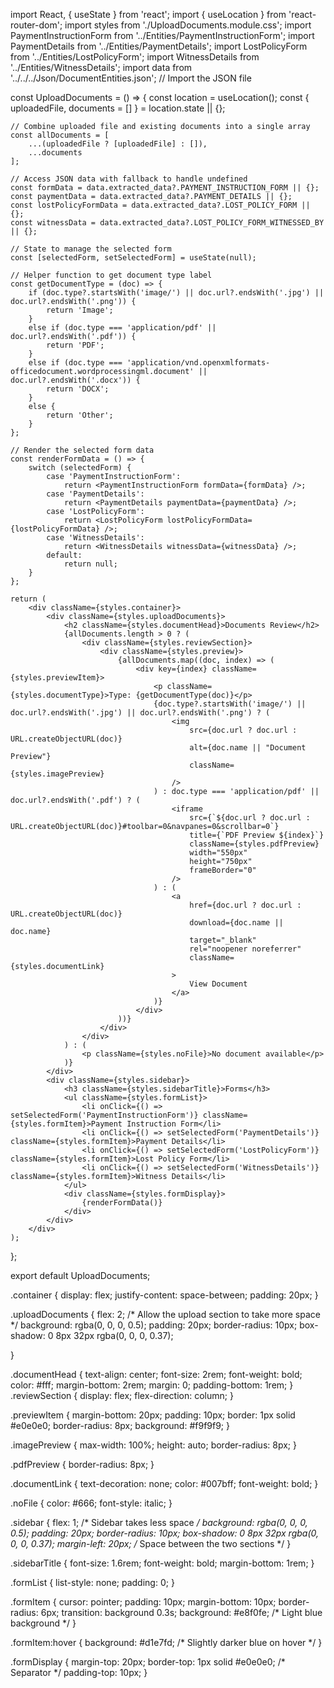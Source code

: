import React, { useState } from 'react';
import { useLocation } from 'react-router-dom';
import styles from './UploadDocuments.module.css';
import PaymentInstructionForm from '../Entities/PaymentInstructionForm';
import PaymentDetails from '../Entities/PaymentDetails';
import LostPolicyForm from '../Entities/LostPolicyForm';
import WitnessDetails from '../Entities/WitnessDetails';
import data from '../../../Json/DocumentEntities.json'; // Import the JSON file

const UploadDocuments = () => {
    const location = useLocation();
    const { uploadedFile, documents = [] } = location.state || {};

    // Combine uploaded file and existing documents into a single array
    const allDocuments = [
        ...(uploadedFile ? [uploadedFile] : []),
        ...documents
    ];

    // Access JSON data with fallback to handle undefined
    const formData = data.extracted_data?.PAYMENT_INSTRUCTION_FORM || {};
    const paymentData = data.extracted_data?.PAYMENT_DETAILS || {};
    const lostPolicyFormData = data.extracted_data?.LOST_POLICY_FORM || {};
    const witnessData = data.extracted_data?.LOST_POLICY_FORM_WITNESSED_BY || {};

    // State to manage the selected form
    const [selectedForm, setSelectedForm] = useState(null);

    // Helper function to get document type label
    const getDocumentType = (doc) => {
        if (doc.type?.startsWith('image/') || doc.url?.endsWith('.jpg') || doc.url?.endsWith('.png')) {
            return 'Image';
        }
        else if (doc.type === 'application/pdf' || doc.url?.endsWith('.pdf')) {
            return 'PDF';
        }
        else if (doc.type === 'application/vnd.openxmlformats-officedocument.wordprocessingml.document' || doc.url?.endsWith('.docx')) {
            return 'DOCX';
        }
        else {
            return 'Other';
        }
    };

    // Render the selected form data
    const renderFormData = () => {
        switch (selectedForm) {
            case 'PaymentInstructionForm':
                return <PaymentInstructionForm formData={formData} />;
            case 'PaymentDetails':
                return <PaymentDetails paymentData={paymentData} />;
            case 'LostPolicyForm':
                return <LostPolicyForm lostPolicyFormData={lostPolicyFormData} />;
            case 'WitnessDetails':
                return <WitnessDetails witnessData={witnessData} />;
            default:
                return null;
        }
    };

    return (
        <div className={styles.container}>
            <div className={styles.uploadDocuments}>
                <h2 className={styles.documentHead}>Documents Review</h2>
                {allDocuments.length > 0 ? (
                    <div className={styles.reviewSection}>
                        <div className={styles.preview}>
                            {allDocuments.map((doc, index) => (
                                <div key={index} className={styles.previewItem}>
                                    <p className={styles.documentType}>Type: {getDocumentType(doc)}</p>
                                    {doc.type?.startsWith('image/') || doc.url?.endsWith('.jpg') || doc.url?.endsWith('.png') ? (
                                        <img
                                            src={doc.url ? doc.url : URL.createObjectURL(doc)}
                                            alt={doc.name || "Document Preview"}
                                            className={styles.imagePreview}
                                        />
                                    ) : doc.type === 'application/pdf' || doc.url?.endsWith('.pdf') ? (
                                        <iframe
                                            src={`${doc.url ? doc.url : URL.createObjectURL(doc)}#toolbar=0&navpanes=0&scrollbar=0`}
                                            title={`PDF Preview ${index}`}
                                            className={styles.pdfPreview}
                                            width="550px"
                                            height="750px"
                                            frameBorder="0"
                                        />
                                    ) : (
                                        <a
                                            href={doc.url ? doc.url : URL.createObjectURL(doc)}
                                            download={doc.name || doc.name}
                                            target="_blank"
                                            rel="noopener noreferrer"
                                            className={styles.documentLink}
                                        >
                                            View Document
                                        </a>
                                    )}
                                </div>
                            ))}
                        </div>
                    </div>
                ) : (
                    <p className={styles.noFile}>No document available</p>
                )}
            </div>
            <div className={styles.sidebar}>
                <h3 className={styles.sidebarTitle}>Forms</h3>
                <ul className={styles.formList}>
                    <li onClick={() => setSelectedForm('PaymentInstructionForm')} className={styles.formItem}>Payment Instruction Form</li>
                    <li onClick={() => setSelectedForm('PaymentDetails')} className={styles.formItem}>Payment Details</li>
                    <li onClick={() => setSelectedForm('LostPolicyForm')} className={styles.formItem}>Lost Policy Form</li>
                    <li onClick={() => setSelectedForm('WitnessDetails')} className={styles.formItem}>Witness Details</li>
                </ul>
                <div className={styles.formDisplay}>
                    {renderFormData()}
                </div>
            </div>
        </div>
    );
};

export default UploadDocuments;


.container {
    display: flex;
    justify-content: space-between;
    padding: 20px;
}

.uploadDocuments {
    flex: 2; /* Allow the upload section to take more space */
background: rgba(0, 0, 0, 0.5);
    padding: 20px;
    border-radius: 10px;
box-shadow: 0 8px 32px rgba(0, 0, 0, 0.37);
    
}

.documentHead {
    text-align: center;
    font-size: 2rem;
    font-weight: bold;
    color: #fff;
    margin-bottom: 2rem;
    margin: 0;
    padding-bottom: 1rem;
}
.reviewSection {
    display: flex;
    flex-direction: column;
}

.previewItem {
    margin-bottom: 20px;
    padding: 10px;
    border: 1px solid #e0e0e0;
    border-radius: 8px;
    background: #f9f9f9;
}

.imagePreview {
    max-width: 100%;
    height: auto;
    border-radius: 8px;
}

.pdfPreview {
    border-radius: 8px;
}

.documentLink {
    text-decoration: none;
    color: #007bff;
    font-weight: bold;
}

.noFile {
    color: #666;
    font-style: italic;
}

.sidebar {
    flex: 1; /* Sidebar takes less space */
    background: rgba(0, 0, 0, 0.5);
    padding: 20px;
    border-radius: 10px;
box-shadow: 0 8px 32px rgba(0, 0, 0, 0.37);
    margin-left: 20px; /* Space between the two sections */
}

.sidebarTitle {
    font-size: 1.6rem;
    font-weight: bold;
    margin-bottom: 1rem;
}

.formList {
    list-style: none;
    padding: 0;
}

.formItem {
    cursor: pointer;
    padding: 10px;
    margin-bottom: 10px;
    border-radius: 6px;
    transition: background 0.3s;
    background: #e8f0fe; /* Light blue background */
}

.formItem:hover {
    background: #d1e7fd; /* Slightly darker blue on hover */
}

.formDisplay {
    margin-top: 20px;
    border-top: 1px solid #e0e0e0; /* Separator */
    padding-top: 10px;
}
